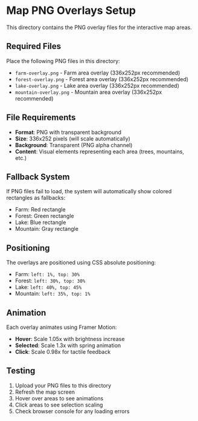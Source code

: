 # Map PNG Overlays Setup

This directory contains the PNG overlay files for the interactive map areas.

## Required Files

Place the following PNG files in this directory:

- `farm-overlay.png` - Farm area overlay (336x252px recommended)
- `forest-overlay.png` - Forest area overlay (336x252px recommended)  
- `lake-overlay.png` - Lake area overlay (336x252px recommended)
- `mountain-overlay.png` - Mountain area overlay (336x252px recommended)

## File Requirements

- **Format**: PNG with transparent background
- **Size**: 336x252 pixels (will scale automatically)
- **Background**: Transparent (PNG alpha channel)
- **Content**: Visual elements representing each area (trees, mountains, etc.)

## Fallback System

If PNG files fail to load, the system will automatically show colored rectangles as fallbacks:
- Farm: Red rectangle
- Forest: Green rectangle  
- Lake: Blue rectangle
- Mountain: Gray rectangle

## Positioning

The overlays are positioned using CSS absolute positioning:
- Farm: `left: 1%, top: 30%`
- Forest: `left: 30%, top: 30%`
- Lake: `left: 40%, top: 45%`
- Mountain: `left: 35%, top: 1%`

## Animation

Each overlay animates using Framer Motion:
- **Hover**: Scale 1.05x with brightness increase
- **Selected**: Scale 1.3x with spring animation
- **Click**: Scale 0.98x for tactile feedback

## Testing

1. Upload your PNG files to this directory
2. Refresh the map screen
3. Hover over areas to see animations
4. Click areas to see selection scaling
5. Check browser console for any loading errors 